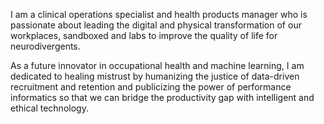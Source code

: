 I am a clinical operations specialist and health products manager who is passionate about leading the digital and physical transformation of our workplaces, sandboxed and labs to improve the quality of life for neurodivergents.

As a future innovator in occupational health and machine learning, I am dedicated to healing mistrust by humanizing the justice of data-driven recruitment and retention and publicizing the power of performance informatics so that we can bridge the productivity gap with intelligent and ethical technology.
